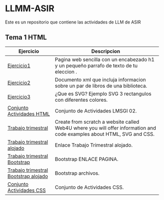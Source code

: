 # LLMM-ASIR
Este es un repositorio que contiene las actividades de LLM de ASIR

## Tema 1 HTML

Ejercicio | Descripcion
----------|------------
[Ejercicio1](/Tema1/pagina.html) |Pagina web sencilla con un encabezado h1 y un pequeño parrafo de texto de tu eleccion .
[Ejercicio2](/Tema1/biblioteca.xml) |Documento xml que incluja informacion sobre un par de libros de una biblioteca.
[Ejercicio3](/Tema1/rectangulos.svg) |¿Que es SVG? Ejemplo SVG 3 rectangulos con diferentes colores.
[Conjunto Actividades HTML](/Tema1/LMSGI_02_Actividades/README.md) | Conjunto de Actividades LMSGI 02.
[Trabajo trimestral](https://github.com/MarioCF05/TrabajoTrimestral) |Create from scratch a website called Web4U where you will offer information and code examples about HTML, SVG and CSS.
[Trabajo trimestral alojado](https://mariocf05.github.io/TrabajoTrimestral/) | Enlace Trabajo Trimestral alojado.
[Trabajo trimestral Bootstrap](https://mariocf05.github.io/Bootstrap/) | Bootstrap ENLACE PAGINA.
[Trabajo trimestral Bootstrap alojado](https://github.com/MarioCF05/Bootstrap) | Bootstrap archivos.
[Conjunto Actividades CSS](/Tema1/LMSGI_02_Actividades_CSS/README.md) | Conjunto de Actividades CSS.
